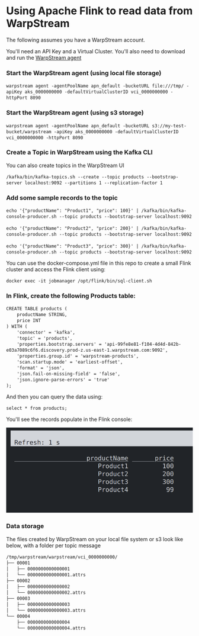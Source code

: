 # Using Apache Flink to read data from WarpStream

The following assumes you have a WarpStream account.

You'll need an API Key and a Virtual Cluster. You'll also need to download and run the [WarpStream agent](https://docs.warpstream.com/warpstream/install-the-warpstream-agent)



### Start the WarpStream agent (using local file storage)

```
warpstream agent -agentPoolName apn_default -bucketURL file:///tmp/ -apiKey aks_0000000000 -defaultVirtualClusterID vci_0000000000 -httpPort 8090
```

### Start the WarpStream agent (using s3 storage)

```
warpstream agent -agentPoolName apn_default -bucketURL s3://my-test-bucket/warpstream -apiKey aks_0000000000 -defaultVirtualClusterID vci_0000000000 -httpPort 8090
```

### Create a Topic in WarpStream using the Kafka CLI

You can also create topics in the WarpStream UI

```
/kafka/bin/kafka-topics.sh --create --topic products --bootstrap-server localhost:9092 --partitions 1 --replication-factor 1
```

### Add some sample records to the topic

```
echo '{"productName": "Product1", "price": 100}' | /kafka/bin/kafka-console-producer.sh --topic products --bootstrap-server localhost:9092

echo '{"productName": "Product2", "price": 200}' | /kafka/bin/kafka-console-producer.sh --topic products --bootstrap-server localhost:9092

echo '{"productName": "Product3", "price": 300}' | /kafka/bin/kafka-console-producer.sh --topic products --bootstrap-server localhost:9092
```


You can use the docker-compose.yml file in this repo to create a small Flink cluster and access the Flink client using:

```
docker exec -it jobmanager /opt/flink/bin/sql-client.sh
```

### In Flink, create the following Products table:


```
CREATE TABLE products (
    productName STRING,
    price INT
) WITH (
    'connector' = 'kafka',
    'topic' = 'products',
    'properties.bootstrap.servers' = 'api-99fe8e81-f104-4d4d-842b-e03a7089c6f6.discovery.prod-z.us-east-1.warpstream.com:9092',
    'properties.group.id' = 'warpstream-products',
    'scan.startup.mode' = 'earliest-offset',
    'format' = 'json',
    'json.fail-on-missing-field' = 'false',
    'json.ignore-parse-errors' = 'true'
);
```

And then you can query the data using:

```
select * from products;
```

You'll see the records populate in the Flink console:

![Flink results](images/flink_reading_from_warpstream.png)


### Data storage

The files created by WarpStream on your local file system or s3 look like below, with a folder per topic message

```
/tmp/warpstream/warpstream/vci_0000000000/
├── 00001
│   ├── 0000000000000001
│   └── 0000000000000001.attrs
├── 00002
│   ├── 0000000000000002
│   └── 0000000000000002.attrs
├── 00003
│   ├── 0000000000000003
│   └── 0000000000000003.attrs
└── 00004
    ├── 0000000000000004
    └── 0000000000000004.attrs
```